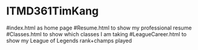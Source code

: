 # ITMD361TimKang


#index.html as home page
#Resume.html to show my professional resume
#Classes.html to show which classes I am taking
#LeagueCareer.html to show my League of Legends rank+champs played

